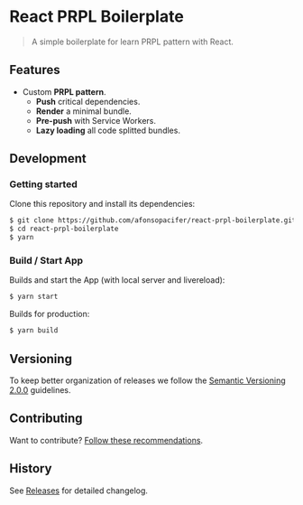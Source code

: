 # React PRPL Boilerplate

> A simple boilerplate for learn PRPL pattern with React.

## Features

- Custom **PRPL pattern**.
  - **Push** critical dependencies.
  - **Render** a minimal bundle.
  - **Pre-push** with Service Workers.
  - **Lazy loading** all code splitted bundles.

## Development

### Getting started

Clone this repository and install its dependencies:

```sh
$ git clone https://github.com/afonsopacifer/react-prpl-boilerplate.git
$ cd react-prpl-boilerplate
$ yarn
```

### Build / Start App

Builds and start the App (with local server and livereload):

```sh
$ yarn start
```

Builds for production:

```sh
$ yarn build
```

## Versioning

To keep better organization of releases we follow the [Semantic Versioning 2.0.0](http://semver.org/) guidelines.

## Contributing

Want to contribute? [Follow these recommendations](https://github.com/afonsopacifer/react-prpl-boilerplate/blob/master/CONTRIBUTING.md).

## History

See [Releases](https://github.com/afonsopacifer/react-prpl-boilerplate/releases) for detailed changelog.
